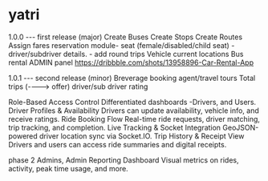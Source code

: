 # yatri

1.0.0 --- first release (major)
Create Buses
Create Stops
Create Routes
Assign fares
reservation module-  seat (female/disabled/child seat) - driver/subdriver details. - add round trips
Vehicle current locations
Bus rental
ADMIN panel https://dribbble.com/shots/13958896-Car-Rental-App



1.0.1 --- second release (minor)
Breverage booking
agent/travel tours
Total trips (----> offer)
driver/sub driver rating













Role-Based Access Control
Differentiated dashboards -Drivers, and Users.
Driver Profiles & Availability
Drivers can update availability, vehicle info, and receive ratings.
Ride Booking Flow
Real-time ride requests, driver matching, trip tracking, and completion.
Live Tracking & Socket Integration
GeoJSON-powered driver location sync via Socket.IO.
Trip History & Receipt View
Drivers and users can access ride summaries and digital receipts.



phase 2
 Admins,
 Admin Reporting Dashboard
Visual metrics on rides, activity, peak time usage, and more.